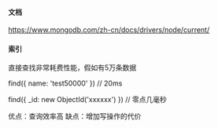 #### 文档
https://www.mongodb.com/zh-cn/docs/drivers/node/current/

#### 索引
直接查找非常耗费性能，假如有5万条数据

find({ name: 'test50000' }) // 20ms

find({ _id: new ObjectId('xxxxxx') }) // 零点几毫秒

优点：查询效率高
缺点：增加写操作的代价

